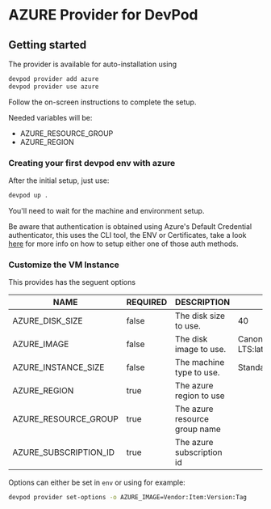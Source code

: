 # AZURE Provider for DevPod

## Getting started

The provider is available for auto-installation using 

```sh
devpod provider add azure
devpod provider use azure
```

Follow the on-screen instructions to complete the setup.

Needed variables will be:

- AZURE_RESOURCE_GROUP
- AZURE_REGION

### Creating your first devpod env with azure

After the initial setup, just use:

```sh
devpod up .
```

You'll need to wait for the machine and environment setup.

Be aware that authentication is obtained using Azure's Default Credential authenticator, this uses
the CLI tool, the ENV or Certificates, take a look
[here](https://learn.microsoft.com/en-us/cli/azure/authenticate-azure-cli)
for more info on how to setup either one of those auth methods.


### Customize the VM Instance

This provides has the seguent options

|    NAME           | REQUIRED |          DESCRIPTION                  |         DEFAULT         |
|-------------------|----------|---------------------------------------|-------------------------|
| AZURE_DISK_SIZE           | false    | The disk size to use.          | 40                                      |
| AZURE_IMAGE               | false    | The disk image to use.         | Canonical:UbuntuServer:18.04-LTS:latest |
| AZURE_INSTANCE_SIZE       | false    | The machine type to use.       | Standard_D11_v2                         |
| AZURE_REGION              | true     | The azure region to use        |                                         |
| AZURE_RESOURCE_GROUP      | true     | The azure resource group name  |                                         |
| AZURE_SUBSCRIPTION_ID     | true     | The azure subscription id      |                                         |

Options can either be set in `env` or using for example:

```sh
devpod provider set-options -o AZURE_IMAGE=Vendor:Item:Version:Tag
```
